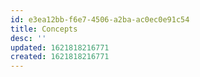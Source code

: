 ```yaml
---
id: e3ea12bb-f6e7-4506-a2ba-ac0ec0e91c54
title: Concepts
desc: ''
updated: 1621818216771
created: 1621818216771
---
```


